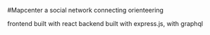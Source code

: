 #Mapcenter
a social network connecting orienteering

frontend built with react
backend built with express.js, with graphql